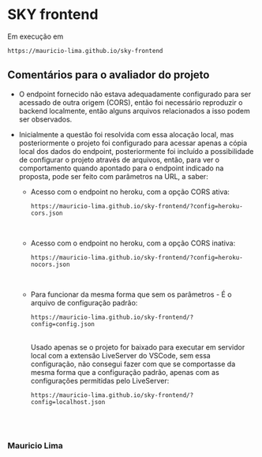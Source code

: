 # SKY frontend

Em execução em

```
https://mauricio-lima.github.io/sky-frontend
```

## Comentários para o avaliador do projeto

- O endpoint fornecido não estava adequadamente configurado para ser acessado de outra origem (CORS), então foi necessário reproduzir o backend localmente, então alguns arquivos relacionados a isso podem ser observados.

- Inicialmente a questão foi resolvida com essa alocação local, mas posteriormente o projeto foi configurado para acessar apenas a cópia local dos dados do endpoint, posteriormente foi incluído a possibilidade de configurar o projeto através de arquivos, então, para ver o comportamento quando apontado para o endpoint indicado na proposta, pode ser feito com parâmetros na URL, a saber:

    * Acesso com o endpoint no heroku, com a opção CORS ativa:
        ```
        https://mauricio-lima.github.io/sky-frontend/?config=heroku-cors.json
        ```
        <br/>

    * Acesso com o endpoint no heroku, com a opção CORS inativa:
        ```
        https://mauricio-lima.github.io/sky-frontend/?config=heroku-nocors.json 
        ```
        <br/>
    * Para funcionar da mesma forma que sem os parâmetros - É o arquivo de configuração padrão:
       ```    
       https://mauricio-lima.github.io/sky-frontend/?config=config.json 
       ```
       <br/>
       Usado apenas se o projeto for baixado para executar em servidor local com a extensão LiveServer do VSCode, sem essa configuração, não consegui fazer com que se comportasse da mesma forma que a configuração padrão, apenas com as configurações permitidas pelo LiveServer:
         
       ```      
       https://mauricio-lima.github.io/sky-frontend/?config=localhost.json
       ```  
       <br/><br/>


### **Mauricio Lima**
